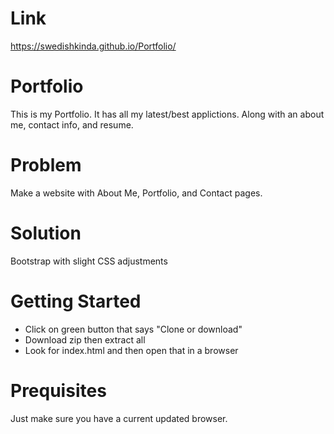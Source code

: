 # Link
https://swedishkinda.github.io/Portfolio/

# Portfolio
This is my Portfolio. It has all my latest/best applictions. Along with an about me, contact info, and resume.

# Problem
Make a website with About Me, Portfolio, and Contact pages.

# Solution
Bootstrap with slight CSS adjustments

# Getting Started
- Click on green button that says "Clone or download"
- Download zip then extract all
- Look for index.html and then open that in a browser

# Prequisites
Just make sure you have a current updated browser.
